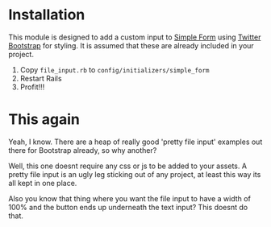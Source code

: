 # Installation
This module is designed to add a custom input to [Simple Form](https://github.com/plataformatec/simple_form) using [Twitter Bootstrap](http://getbootstrap.com/) for styling. It is assumed that these are already included in your project.

1. Copy `file_input.rb` to `config/initializers/simple_form`
2. Restart Rails
3. Profit!!!

# This again
Yeah, I know. There are a heap of really good 'pretty file input' examples out there for Bootstrap already, so why another? 

Well, this one doesnt require any css or js to be added to your assets. A pretty file input is an ugly leg sticking out of any project, at least this way its all kept in one place.

Also you know that thing where you want the file input to have a width of 100% and the button ends up underneath the text input? This doesnt do that.

